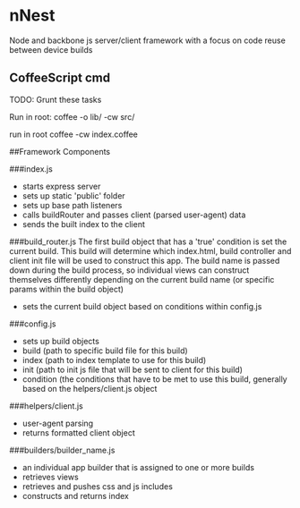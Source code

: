 nNest
=====

Node and backbone js server/client framework with a focus on code reuse between device builds

CoffeeScript cmd
----------------
TODO: Grunt these tasks

Run in root:
coffee -o lib/ -cw src/

run in root
coffee -cw index.coffee

##Framework Components

###index.js
* starts express server
* sets up static 'public' folder
* sets up base path listeners
* calls buildRouter and passes client (parsed user-agent) data
* sends the built index to the client

###build_router.js
The first build object that has a 'true' condition is set the current build.  This build will determine which index.html, build controller and client init file will be used to construct this app.  The build name is passed down during the build process, so individual views can construct themselves differently depending on the current build name (or specific params within the build object)
* sets the current build object based on conditions within config.js

###config.js
* sets up build objects
 * build (path to specific build file for this build)
 * index (path to index template to use for this build)
 * init (path to init js file that will be sent to client for this build)
 * condition (the conditions that have to be met to use this build, generally based on the helpers/client.js object

###helpers/client.js
* user-agent parsing
* returns formatted client object


###builders/builder_name.js
* an individual app builder that is assigned to one or more builds
* retrieves views
* retrieves and pushes css and js includes
* constructs and returns index
